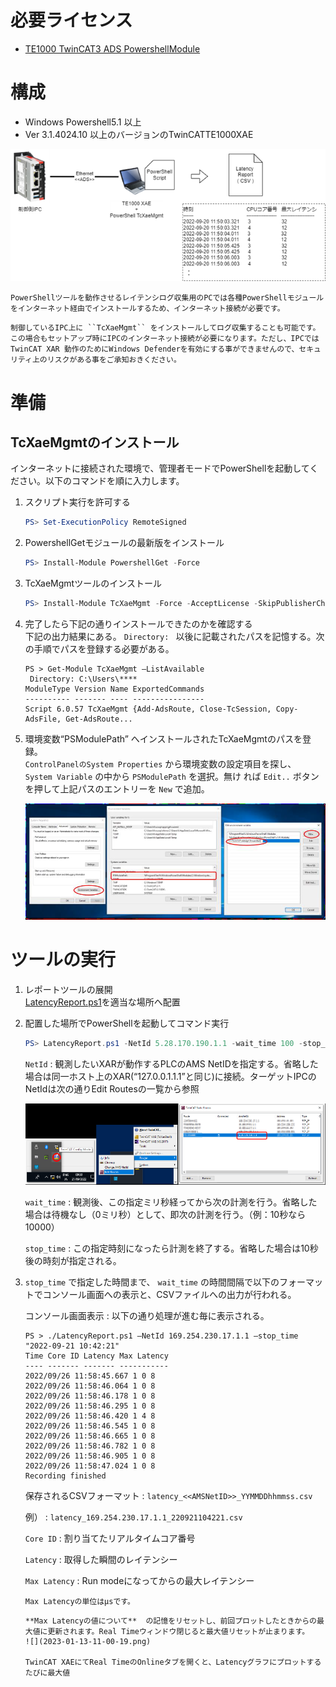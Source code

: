 # 必要ライセンス  

* [TE1000 TwinCAT3 ADS PowershellModule](https://infosys.beckhoff.com/content/1033/tc3_ads_ps_tcxaemgmt/index.html?id=532703962714578460)

# 構成

* Windows Powershell5.1 以上
* Ver 3.1.4024.10 以上のバージョンのTwinCATTE1000XAE

![](2023-01-13-10-25-11.png)

```{note}
PowerShellツールを動作させるレイテンシログ収集用のPCでは各種PowerShellモジュールをインターネット経由でインストールするため、インターネット接続が必要です。
```

```{warning}
制御しているIPC上に ``TcXaeMgmt`` をインストールしてログ収集することも可能です。この場合もセットアップ時にIPCのインターネット接続が必要になります。ただし、IPCではTwinCAT XAR 動作のためにWindows Defenderを有効にする事ができませんので、セキュリティ上のリスクがある事をご承知おきください。
```

# 準備

## TcXaeMgmtのインストール

インターネットに接続された環境で、管理者モードでPowerShellを起動してください。以下のコマンドを順に入力します。

1. スクリプト実行を許可する

    ```powershell
    PS> Set-ExecutionPolicy RemoteSigned
    ```

2. PowershellGetモジュールの最新版をインストール

    ```powershell
    PS> Install-Module PowershellGet -Force
    ```

3. TcXaeMgmtツールのインストール

    ```powershell
    PS> Install-Module TcXaeMgmt -Force -AcceptLicense -SkipPublisherCheck
    ```

4. 完了したら下記の通りインストールできたのかを確認する  
    下記の出力結果にある。 ``Directory: `` 以後に記載されたパスを記憶する。次の手順でパスを登録する必要がある。 

    ```{code-block} powershell
    PS > Get-Module TcXaeMgmt –ListAvailable
     Directory: C:\Users\****
    ModuleType Version Name ExportedCommands
    ---------- ------- ---- ----------------
    Script 6.0.57 TcXaeMgmt {Add-AdsRoute, Close-TcSession, Copy-AdsFile, Get-AdsRoute...
    ```

5. 環境変数“PSModulePath” へインストールされたTcXaeMgmtのパスを登録。  
    ``ControlPanelのSystem Properties`` から環境変数の設定項目を探し、 ``System Variable`` の中から ``PSModulePath`` を選択。無け
    れば ``Edit..`` ボタンを押して上記パスのエントリーを ``New`` で追加。

    ![](2023-01-13-10-36-24.png)

# ツールの実行

1. レポートツールの展開  
    [LatencyReport.ps1](LatencyReport.ps1)を適当な場所へ配置

2. 配置した場所でPowerShellを起動してコマンド実行

    ```powershell
    PS> LatencyReport.ps1 -NetId 5.28.170.190.1.1 -wait_time 100 -stop_time "2022-09-20 12:00:00"
    ```

    ``NetId``
    : 観測したいXARが動作するPLCのAMS NetIDを指定する。省略した場合は同一ホスト上のXAR(“127.0.0.1.1.1”と同じ)に接続。ターゲットIPCのNetIdは次の通りEdit Routesの一覧から参照

    ![](2023-01-13-10-45-18.png)

    ``wait_time``
    : 観測後、この指定ミリ秒経ってから次の計測を行う。省略した場合は待機なし（0ミリ秒）として、即次の計測を行う。（例：10秒なら10000）

    ``stop_time``
    : この指定時刻になったら計測を終了する。省略した場合は10秒後の時刻が指定される。

3. ``stop_time`` で指定した時間まで、 ``wait_time`` の時間間隔で以下のフォーマットでコンソール画面への表示と、CSVファイルへの出力が行われる。

    

    コンソール画面表示
    : 以下の通り処理が進む毎に表示される。
    ```{code-block} powershell
    PS > ./LatencyReport.ps1 –NetId 169.254.230.17.1.1 –stop_time "2022-09-21 10:42:21"
    Time Core ID Latency Max Latency
    ---- ------- ------- -----------
    2022/09/26 11:58:45.667 1 0 8
    2022/09/26 11:58:46.064 1 0 8
    2022/09/26 11:58:46.178 1 0 8
    2022/09/26 11:58:46.295 1 0 8
    2022/09/26 11:58:46.420 1 4 8
    2022/09/26 11:58:46.545 1 0 8
    2022/09/26 11:58:46.665 1 0 8
    2022/09/26 11:58:46.782 1 0 8
    2022/09/26 11:58:46.905 1 0 8
    2022/09/26 11:58:47.024 1 0 8
    Recording finished
    ```

    保存されるCSVフォーマット
    : ``latency_<<AMSNetID>>_YYMMDDhhmmss.csv`` 
    
    例）
    : ``latency_169.254.230.17.1.1_220921104221.csv``

    ``Core ID``
        :   割り当てたリアルタイムコア番号  

    ``Latency``
        :   取得した瞬間のレイテンシー  

    ``Max Latency``
        :   Run modeになってからの最大レイテンシー

    ```{note}
    Max Latencyの単位はμsです。
    ```

    ```{warning}
    **Max Latencyの値について**  の記憶をリセットし、前回プロットしたときからの最大値に更新されます。Real Timeウィンドウ閉じると最大値リセットが止まります。
    ![](2023-01-13-11-00-19.png)

    TwinCAT XAEにてReal TimeのOnlineタブを開くと、Latencyグラフにプロットするたびに最大値
    ```